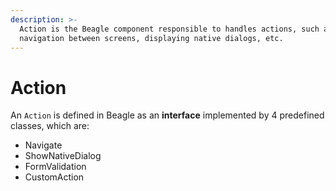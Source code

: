 ```yaml
---
description: >-
  Action is the Beagle component responsible to handles actions, such as
  navigation between screens, displaying native dialogs, etc.
---
```


# Action

An `Action` is defined in Beagle as an **interface** implemented by 4 predefined classes, which are:

* Navigate
* ShowNativeDialog
* FormValidation
* CustomAction 

